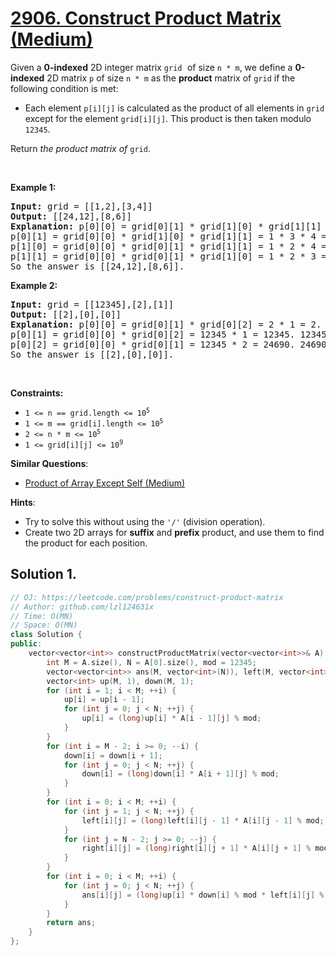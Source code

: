 # [2906. Construct Product Matrix (Medium)](https://leetcode.com/problems/construct-product-matrix)

<p>Given a <strong>0-indexed</strong> 2D integer matrix <code><font face="monospace">grid</font></code><font face="monospace"> </font>of size <code>n * m</code>, we define a <strong>0-indexed</strong> 2D matrix <code>p</code> of size <code>n * m</code> as the <strong>product</strong> matrix of <code>grid</code> if the following condition is met:</p>

<ul>
	<li>Each element <code>p[i][j]</code> is calculated as the product of all elements in <code>grid</code> except for the element <code>grid[i][j]</code>. This product is then taken modulo <code><font face="monospace">12345</font></code>.</li>
</ul>

<p>Return <em>the product matrix of</em> <code><font face="monospace">grid</font></code>.</p>

<p>&nbsp;</p>
<p><strong class="example">Example 1:</strong></p>

<pre>
<strong>Input:</strong> grid = [[1,2],[3,4]]
<strong>Output:</strong> [[24,12],[8,6]]
<strong>Explanation:</strong> p[0][0] = grid[0][1] * grid[1][0] * grid[1][1] = 2 * 3 * 4 = 24
p[0][1] = grid[0][0] * grid[1][0] * grid[1][1] = 1 * 3 * 4 = 12
p[1][0] = grid[0][0] * grid[0][1] * grid[1][1] = 1 * 2 * 4 = 8
p[1][1] = grid[0][0] * grid[0][1] * grid[1][0] = 1 * 2 * 3 = 6
So the answer is [[24,12],[8,6]].</pre>

<p><strong class="example">Example 2:</strong></p>

<pre>
<strong>Input:</strong> grid = [[12345],[2],[1]]
<strong>Output:</strong> [[2],[0],[0]]
<strong>Explanation:</strong> p[0][0] = grid[0][1] * grid[0][2] = 2 * 1 = 2.
p[0][1] = grid[0][0] * grid[0][2] = 12345 * 1 = 12345. 12345 % 12345 = 0. So p[0][1] = 0.
p[0][2] = grid[0][0] * grid[0][1] = 12345 * 2 = 24690. 24690 % 12345 = 0. So p[0][2] = 0.
So the answer is [[2],[0],[0]].</pre>

<p>&nbsp;</p>
<p><strong>Constraints:</strong></p>

<ul>
	<li><code>1 &lt;= n == grid.length&nbsp;&lt;= 10<sup>5</sup></code></li>
	<li><code>1 &lt;= m == grid[i].length&nbsp;&lt;= 10<sup>5</sup></code></li>
	<li><code>2 &lt;= n * m &lt;= 10<sup>5</sup></code></li>
	<li><code>1 &lt;= grid[i][j] &lt;= 10<sup>9</sup></code></li>
</ul>


**Similar Questions**:
* [Product of Array Except Self (Medium)](https://leetcode.com/problems/product-of-array-except-self)

**Hints**:
* Try to solve this without using the <code>'/'</code> (division operation).
* Create two 2D arrays for <b>suffix</b> and <b>prefix</b> product, and use them to find the product for each position.

## Solution 1.

```cpp
// OJ: https://leetcode.com/problems/construct-product-matrix
// Author: github.com/lzl124631x
// Time: O(MN)
// Space: O(MN)
class Solution {
public:
    vector<vector<int>> constructProductMatrix(vector<vector<int>>& A) {
        int M = A.size(), N = A[0].size(), mod = 12345;
        vector<vector<int>> ans(M, vector<int>(N)), left(M, vector<int>(N, 1)), right(M, vector<int>(N, 1));
        vector<int> up(M, 1), down(M, 1);
        for (int i = 1; i < M; ++i) {
            up[i] = up[i - 1];
            for (int j = 0; j < N; ++j) {
                up[i] = (long)up[i] * A[i - 1][j] % mod;
            }
        }
        for (int i = M - 2; i >= 0; --i) {
            down[i] = down[i + 1];
            for (int j = 0; j < N; ++j) {
                down[i] = (long)down[i] * A[i + 1][j] % mod;
            }
        }
        for (int i = 0; i < M; ++i) {
            for (int j = 1; j < N; ++j) {
                left[i][j] = (long)left[i][j - 1] * A[i][j - 1] % mod;
            }
            for (int j = N - 2; j >= 0; --j) {
                right[i][j] = (long)right[i][j + 1] * A[i][j + 1] % mod;
            }
        }
        for (int i = 0; i < M; ++i) {
            for (int j = 0; j < N; ++j) {
                ans[i][j] = (long)up[i] * down[i] % mod * left[i][j] % mod * right[i][j] % mod;
            }
        }
        return ans;
    }
};
```